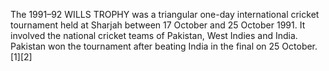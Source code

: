 The 1991–92 WILLS TROPHY was a triangular one-day international cricket tournament held at Sharjah between 17 October and 25 October 1991. It involved the national cricket teams of Pakistan, West Indies and India. Pakistan won the tournament after beating India in the final on 25 October.[1][2]
